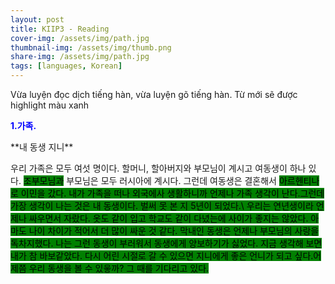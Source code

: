 ```yaml
---
layout: post
title: KIIP3 - Reading
cover-img: /assets/img/path.jpg
thumbnail-img: /assets/img/thumb.png
share-img: /assets/img/path.jpg
tags: [languages, Korean]
---
```

Vừa luyện đọc dịch tiếng hàn, vừa luyện gõ tiếng hàn. Từ mới sẽ được highlight màu xanh

<span style="color:blue">**1.가족.**</span>
<p algin='middle'>**내 동생 지니**</p>
우리 가족은 모두 여섯 명이다. 할머니, 할아버지와 부모님이 계시고 여동생이 하나 있다. <mark style="background-color: green">조부모님과</mark> 부모님은 모두 러시아에 계시다. 그런데 여동생은 결혼해서 <mark style="background-color: green">아르헨티나로</makr> <mark style="background-color: green">이민을</mark> 갔다. 내가 가족을 떠나 외국에사 생활하니까 언제나 가족 생각이 난다.그런데 가장 생각이 나는 것은 내 동생이다. 벌써 못 본 지 5년이 되었다.\
우리는 연년생이라 언제나 싸우면서 자랐다. 옷도 같이 입고 학교도 같이 다녔는에 사이가 좋지는 않았다. 아마도 나이 차이가 적어서 더 많이 싸운 것 같다. 막내인 동생은 언제나 부모님의 사랑을 독차지했다. 나는 그런 동생이  부러워서 동생에게 양보하기가 싫었다. 지금 생각해 보면 내가 참 바보같았다. 다시 어린 시절로 갈 수 있으면 지니에게 좋은 언니가 되고 싶다.어제쯤 우리 동생을 볼 수 있읗까? 그 때를 기다리고 있다.

